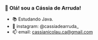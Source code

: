 ###  👋 Olá! sou a Cássia de Arruda!

- 📚 Estudando Java.
- 💜 instagram: @cassiadearruda_
- 📫 email: cassianicolau.ca@gmail.com
